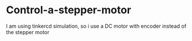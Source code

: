 # Control-a-stepper-motor
I am using tinkercd simulation, so i use a DC motor with encoder instead of the stepper motor

